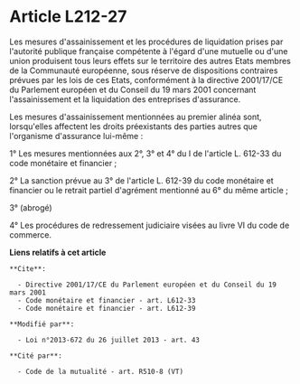 # Article L212-27

Les mesures d'assainissement et les procédures de liquidation prises par l'autorité publique française compétente à l'égard
d'une mutuelle ou d'une union produisent tous leurs effets sur le territoire des autres Etats membres de la Communauté
européenne, sous réserve de dispositions contraires prévues par les lois de ces Etats, conformément à la directive 2001/17/CE
du Parlement européen et du Conseil du 19 mars 2001 concernant l'assainissement et la liquidation des entreprises
d'assurance. 

Les mesures d'assainissement mentionnées au premier alinéa sont, lorsqu'elles affectent les droits préexistants des parties
autres que l'organisme d'assurance lui-même : 

1° Les mesures mentionnées aux 2°, 3° et 4° du I de l'article L. 612-33 du code monétaire et financier ; 

2° La sanction prévue au 3° de l'article L. 612-39 du code monétaire et financier ou le retrait partiel d'agrément mentionné
au 6° du même article ; 

3° (abrogé) 

4° Les procédures de redressement judiciaire visées au livre VI du code de commerce.

**Liens relatifs à cet article**

	**Cite**:

	  - Directive 2001/17/CE du Parlement européen et du Conseil du 19 mars 2001
	  - Code monétaire et financier - art. L612-33
	  - Code monétaire et financier - art. L612-39

	**Modifié par**:

	  - Loi n°2013-672 du 26 juillet 2013 - art. 43

	**Cité par**:

	  - Code de la mutualité - art. R510-8 (VT)
